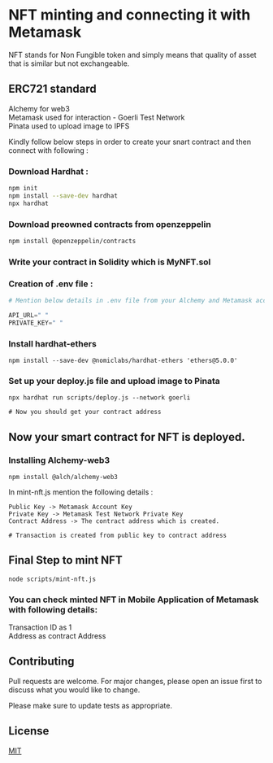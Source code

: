 # NFT minting and connecting it with Metamask

NFT stands for Non Fungible token and simply means that quality of asset that is similar but not exchangeable.

## ERC721 standard 


Alchemy for web3 \
Metamask used for interaction - Goerli Test Network \
Pinata used to upload image to IPFS 


Kindly follow below steps in order to create your snart contract and then connect with following : 

### Download Hardhat :
```bash
npm init
npm install --save-dev hardhat
npx hardhat
```
### Download preowned contracts from openzeppelin

```bash
npm install @openzeppelin/contracts
```

### Write your contract in Solidity which is MyNFT.sol

### Creation of .env file :
```python
# Mention below details in .env file from your Alchemy and Metamask account

API_URL=" "
PRIVATE_KEY=" "
```

### Install hardhat-ethers
```
npm install --save-dev @nomiclabs/hardhat-ethers 'ethers@5.0.0'
```

### Set up your deploy.js file and upload image to Pinata

```
npx hardhat run scripts/deploy.js --network goerli

# Now you should get your contract address
```

## Now your smart contract for NFT is deployed.

### Installing Alchemy-web3
```
npm install @alch/alchemy-web3
```

In mint-nft.js mention the following details :
```
Public Key -> Metamask Account Key
Private Key -> Metamask Test Network Private Key
Contract Address -> The contract address which is created.

# Transaction is created from public key to contract address
```
## Final Step to mint NFT
```
node scripts/mint-nft.js
```
### You can check minted NFT in Mobile Application of Metamask with following details:
Transaction ID as 1 \
Address as contract Address

## Contributing

Pull requests are welcome. For major changes, please open an issue first
to discuss what you would like to change.

Please make sure to update tests as appropriate.

## License

[MIT](https://choosealicense.com/licenses/mit/)

